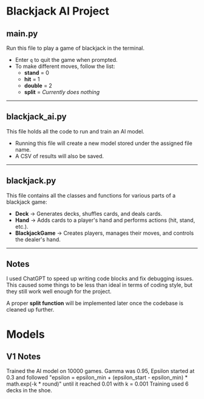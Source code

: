 # Blackjack AI Project

## **main.py**
Run this file to play a game of blackjack in the terminal.  
- Enter `q` to quit the game when prompted.  
- To make different moves, follow the list:  
  - **stand** = 0  
  - **hit** = 1  
  - **double** = 2  
  - **split** = *Currently does nothing*  

---

## **blackjack_ai.py**
This file holds all the code to run and train an AI model.  
- Running this file will create a new model stored under the assigned file name.  
- A CSV of results will also be saved.  

---

## **blackjack.py**
This file contains all the classes and functions for various parts of a blackjack game:  
- **Deck** → Generates decks, shuffles cards, and deals cards.  
- **Hand** → Adds cards to a player's hand and performs actions (hit, stand, etc.).  
- **BlackjackGame** → Creates players, manages their moves, and controls the dealer's hand.  

---

## Notes
I used ChatGPT to speed up writing code blocks and fix debugging issues.  
This caused some things to be less than ideal in terms of coding style, but they still work well enough for the project.  

A proper **split function** will be implemented later once the codebase is cleaned up further.

# Models

## V1 Notes
Trained the AI model on 10000 games. 
Gamma was 0.95, Epsilon started at 0.3 and followed "epsilon = epsilon_min + (epsilon_start - epsilon_min) * math.exp(-k * round)" until it reached 0.01 with k = 0.001
Training used 6 decks in the shoe.